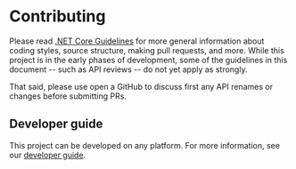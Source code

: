 Contributing
============

Please read [.NET Core Guidelines](https://github.com/dotnet/corefx/blob/master/Documentation/project-docs/contributing.md) for more general information about coding styles, source structure, making pull requests, and more.
While this project is in the early phases of development, some of the guidelines in this document -- such as API reviews -- do not yet apply as strongly.

That said, please use open a GitHub to discuss first any API renames or changes before submitting PRs.

## Developer guide

This project can be developed on any platform. For more information, see our [developer guide](./DEVELOPER-GUIDE.md).
